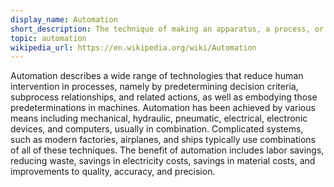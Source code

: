 ```yaml
---
display_name: Automation
short_description: The technique of making an apparatus, a process, or a system operate automatically.
topic: automation
wikipedia_url: https://en.wikipedia.org/wiki/Automation
---
```

Automation describes a wide range of technologies that reduce human intervention in processes, namely by predetermining decision criteria, subprocess relationships, and related actions, as well as embodying those predeterminations in machines. Automation has been achieved by various means including mechanical, hydraulic, pneumatic, electrical, electronic devices, and computers, usually in combination. Complicated systems, such as modern factories, airplanes, and ships typically use combinations of all of these techniques. The benefit of automation includes labor savings, reducing waste, savings in electricity costs, savings in material costs, and improvements to quality, accuracy, and precision.
